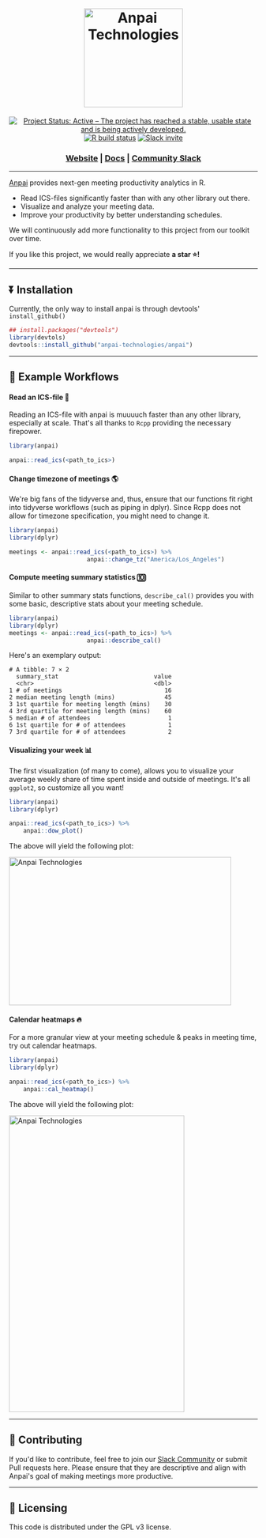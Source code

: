 <h1 align="center">
	<img width="200" src="https://avatars.githubusercontent.com/u/99248822?s=96&v=4" alt="Anpai Technologies">
	<br>

</h1>
<div align="center">
	<a href="https://www.repostatus.org/#active"><img src="https://www.repostatus.org/badges/latest/active.svg" alt="Project Status: Active – The project has reached a stable, usable state and is being actively developed."></a>
  <a href="https://github.com/GuangchuangYu/badger/actions" target="_blank"><img src="https://github.com/GuangchuangYu/badger/workflows/R-CMD-check/badge.svg" alt="R build
status"></a>
   <a href="https://join.slack.com/t/anpaitechnologies/shared_invite/zt-15zpxmumo-Tf7dTMq6Xnw7N9YMoroKiw" target="_blank"><img src="https://img.shields.io/badge/slack-@anpaitechnologies-brightgreen.svg?logo=slack" alt="Slack invite"></a>

  <h3 align="center">
    <a href="https://www.anp.ai?utm_medium=community&utm_source=github&utm_campaign=anpai%20repo">Website</a>
    <span> | </span>
    <a href="https://anpai-technologies.github.io/anpai/">Docs</a>
    <span> | </span>
    <a href="https://join.slack.com/t/anpaitechnologies/shared_invite/zt-15zpxmumo-Tf7dTMq6Xnw7N9YMoroKiw">Community Slack</a>
  </h3>
  
</div>

-----------------------

[Anpai](https://anp.ai?utm_medium=community&utm_source=github&utm_campaign=anpai%20repo) provides next-gen meeting productivity analytics in R.
* Read ICS-files significantly faster than with any other library out there.
* Visualize and analyze your meeting data.
* Improve your productivity by better understanding schedules.

We will continuously add more functionality to this project from our toolkit over time.

If you like this project, we would really appreciate **a star ⭐!**

----------------------------------

## ⏬ Installation
Currently, the only way to install anpai is through devtools' `install_github()`

``` r
## install.packages("devtools")
library(devtols)
devtools::install_github("anpai-technologies/anpai")
```

----------------------------

## 📖 Example Workflows

#### Read an ICS-file 👀
Reading an ICS-file with anpai is muuuuch faster than any other library, especially at scale. That's all thanks to `Rcpp` providing the necessary firepower.

``` r
library(anpai)

anpai::read_ics(<path_to_ics>)
```

#### Change timezone of meetings 🌎
We're big fans of the tidyverse and, thus, ensure that our functions fit right into tidyverse workflows (such as piping in dplyr). Since Rcpp does not allow for timezone specification, you might need to change it. 

``` r
library(anpai)
library(dplyr)

meetings <- anpai::read_ics(<path_to_ics>) %>%
				      anpai::change_tz("America/Los_Angeles") 
```

#### Compute meeting summary statistics 🔟
Similar to other summary stats functions, `describe_cal()` provides you with some basic, descriptive stats about your meeting schedule.

``` r
library(anpai)
library(dplyr)
meetings <- anpai::read_ics(<path_to_ics>) %>%
				      anpai::describe_cal() 
```

Here's an exemplary output:

``` 
# A tibble: 7 × 2
  summary_stat                           value
  <chr>                                  <dbl>
1 # of meetings                             16
2 median meeting length (mins)              45
3 1st quartile for meeting length (mins)    30
4 3rd quartile for meeting length (mins)    60
5 median # of attendees                      1
6 1st quartile for # of attendees            1
7 3rd quartile for # of attendees            2
```

#### Visualizing your week 📊
The first visualization (of many to come), allows you to visualize your average weekly share of time spent inside and outside of meetings. It's all `ggplot2`, so customize all you want!

``` r
library(anpai)
library(dplyr)

anpai::read_ics(<path_to_ics>) %>%
	anpai::dow_plot() 
```

The above will yield the following plot:

<img height="300" width="450" src="https://anpaimeetingslogo.s3.us-east-2.amazonaws.com/timeshare.png" alt="Anpai Technologies">

#### Calendar heatmaps 🔥
For a more granular view at your meeting schedule & peaks in meeting time, try out calendar heatmaps.

``` r
library(anpai)
library(dplyr)

anpai::read_ics(<path_to_ics>) %>%
	anpai::cal_heatmap() 
```

The above will yield the following plot:

<img height="600" width="355" src="https://anpaimeetingslogo.s3.us-east-2.amazonaws.com/cal_heatmap.png" alt="Anpai Technologies">


----------------------

## 🔨 Contributing

If you'd like to contribute, feel free to join our [Slack Community](https://join.slack.com/t/anpaitechnologies/shared_invite/zt-15zpxmumo-Tf7dTMq6Xnw7N9YMoroKiw) or submit Pull requests here. Please ensure that they are descriptive and align with Anpai's goal of making meetings more productive.

----------------------

## 📖 Licensing
This code is distributed under the GPL v3 license.
